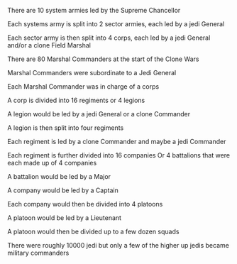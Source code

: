 There are 10 system armies led by the Supreme Chancellor

Each systems army is split into 2 sector armies, each led by a jedi General

Each sector army is then split into 4 corps, each led by a jedi General and/or a clone Field Marshal

There are 80 Marshal Commanders at the start of the Clone Wars

Marshal Commanders were subordinate to a Jedi General

Each Marshal Commander was in charge of a corps

A corp is divided into 16 regiments or 4 legions

A legion would be led by a jedi General or a clone Commander

A legion is then split into four regiments

Each regiment is led by a clone Commander and maybe a jedi Commander

Each regiment is further divided into 16 companies 
Or 4 battalions that were each made up of 4 companies

A battalion would be led by a Major

A company would be led by a Captain

Each company would then be divided into 4 platoons

A platoon would be led by a Lieutenant

A platoon would then be divided up to a few dozen squads

There were roughly 10000 jedi but only a few of the higher up jedis became military commanders